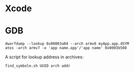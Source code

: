 Xcode
=====

# GDB #
```shell
dwarfdump --lookup 0x00003a04 --arch armv6 myApp.app.dSYM
atos -arch armv7 -o 'app name.app'/'app name' 0x0003b508
```

A script for lookup address in archives:
```
find_symbole.sh UUID arch addr
```

